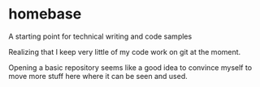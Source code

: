 # homebase
A starting point for technical writing and code samples

Realizing that I keep very little of my code work on git at the moment.

Opening a basic repository seems like a good idea to convince myself to move more stuff here where it can be seen and used.
